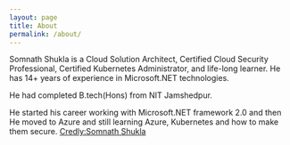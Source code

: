 ```yaml
---
layout: page
title: About
permalink: /about/
---
```

Somnath Shukla is a Cloud Solution Architect, Certified Cloud Security Professional, Certified Kubernetes Administrator, and life-long learner. He has 14+ years of experience in Microsoft.NET technologies.

He had completed B.tech(Hons) from NIT Jamshedpur.

He started his career working with Microsoft.NET framework 2.0 and then He moved to Azure and still learning Azure, Kubernetes and how to make them secure.
[Credly:Somnath Shukla](https://www.credly.com/users/somnath-shukla/badges)
